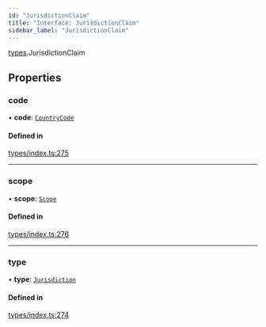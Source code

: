 ```yaml
---
id: "JurisdictionClaim"
title: "Interface: JurisdictionClaim"
sidebar_label: "JurisdictionClaim"
---
```


[types](../../../modules/Types/Types.md).JurisdictionClaim

## Properties

### code

• **code**: [`CountryCode`](../../../enums/Generated/Types/CountryCode/CountryCode.md)

#### Defined in

[types/index.ts:275](https://github.com/PolymeshAssociation/polymesh-sdk/blob/adcc38781/src/types/index.ts#L275)

___

### scope

• **scope**: [`Scope`](../Scope/Scope.md)

#### Defined in

[types/index.ts:276](https://github.com/PolymeshAssociation/polymesh-sdk/blob/adcc38781/src/types/index.ts#L276)

___

### type

• **type**: [`Jurisdiction`](../../../enums/Types/ClaimType/ClaimType.md#jurisdiction)

#### Defined in

[types/index.ts:274](https://github.com/PolymeshAssociation/polymesh-sdk/blob/adcc38781/src/types/index.ts#L274)
